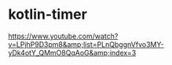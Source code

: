 # kotlin-timer
https://www.youtube.com/watch?v=LPjhP9D3pm8&amp;list=PLnQbggnVfvo3MY-yDk4otY_QMmO8QqAoG&amp;index=3
